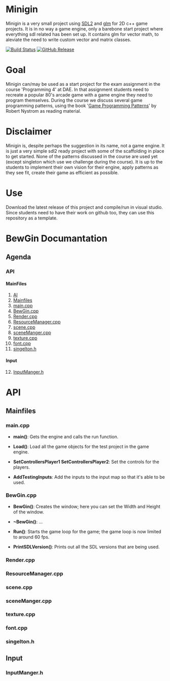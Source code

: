 # Minigin

Minigin is a very small project using [SDL2](https://www.libsdl.org/) and [glm](https://github.com/g-truc/glm) for 2D c++ game projects. It is in no way a game engine, only a barebone start project where everything sdl related has been set up. It contains glm for vector math, to aleviate the need to write custom vector and matrix classes.

[![Build Status](https://github.com/avadae/minigin/actions/workflows/msbuild.yml/badge.svg)](https://github.com/avadae/msbuild/actions)
[![GitHub Release](https://img.shields.io/github/v/release/avadae/minigin?logo=github&sort=semver)](https://github.com/avadae/minigin/releases/latest)

# Goal

Minigin can/may be used as a start project for the exam assignment in the course 'Programming 4' at DAE. In that assignment students need to recreate a popular 80's arcade game with a game engine they need to program themselves. During the course we discuss several game programming patterns, using the book '[Game Programming Patterns](https://gameprogrammingpatterns.com/)' by Robert Nystrom as reading material. 

# Disclaimer

Minigin is, despite perhaps the suggestion in its name, not a game engine. It is just a very simple sdl2 ready project with some of the scaffolding in place to get started. None of the patterns discussed in the course are used yet (except singleton which use we challenge during the course). It is up to the students to implement their own vision for their engine, apply patterns as they see fit, create their game as efficient as possible.

# Use

Download the latest release of this project and compile/run in visual studio. Since students need to have their work on github too, they can use this repository as a template.



# BewGin Documantation

## Agenda

### API
#### MainFiles
1. [AI](#API)
2. [Mainfiles](##Mainfiles)
3. [main.cpp](###main.cpp)
4. [BewGin.cpp](#BewGin.cpp)
5. [Render.cpp](#Render.cpp)
6. [ResourceManager.cpp](#ResourceManager.cpp)
7. [scene.cpp](#scene.cpp)
8. [sceneManger.cpp](#sceneManger.cpp)
9. [texture.cpp](#texture.cpp)
10. [font.cpp](#font.cpp)
11. [singelton.h](#singelton.h)

#### Input
12. [InputManger.h](#InputManger.h)

# API 

## Mainfiles
### main.cpp
- **main()**: Gets the engine and calls the run function.

- **Load()**: Load all the game objects for the test project in the game engine.

- **SetControllersPlayer1 SetControllersPlayer2**: Set the controls for the players.

- **AddTestingInputs**: Add the inputs to the input map so that it's able to be used.

### BewGin.cpp

- **BewGin()**: Creates the window; here you can set the Width and Height of the window.

- **~BewGin()**: ...

- **Run()**: Starts the game loop for the game; the game loop is now limited to around 60 fps.

- **PrintSDLVersion()**: Prints out all the SDL versions that are being used.


### Render.cpp

### ResourceManager.cpp

### scene.cpp

### sceneManger.cpp

### texture.cpp

### font.cpp

### singelton.h


## Input
### InputManger.h


